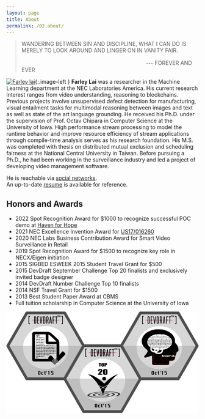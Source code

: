 ```yaml
---
layout: page
title: About
permalink: /02.about/
---
```


<style type="text/css">
.image-left {
  display: block;
  margin-top: 5px;  
  margin-right: 15px;
  margin-bottom: 0px;
  float: left;
}
</style>

> WANDERING BETWEEN SIN AND DISCIPLINE,
> WHAT I CAN DO IS MERELY TO LOOK AROUND AND LINGER ON IN VANITY FAIR.
>
>　　　　　　　　　　　　　　　　　　　　　　　 --- FOREVER AND EVER

[![Farley lai](https://en.gravatar.com/userimage/13813144/4adbc2674497546feebd0bb12baf61aa.png?size=125)](){:.image-left }
**Farley Lai** was a researcher in the Machine Learning department at the NEC Laboratories America.
His current research interest ranges from video understanding, reasoning to blockchains.
Previous projects involve unsupervised defect detection for manufacturing, visual entailment tasks for multimodal reasoning between images and text 
as well as state of the art language grounding.
He received his Ph.D. under the supervision of Prof. Octav Chipara in Computer Science at the University of Iowa.
High performance stream processing to model the runtime behavior and improve resource efficiency of stream applications through compile-time analysis serves as his research foundation.
His M.S. was completed with thesis on distributed mutual exclusion and scheduling fairness at the National Central University in Taiwan.
Before pursuing a Ph.D., he had been working in the surveillance industry and led a project of developing video management software.  

He is reachable via [social networks](http://www.linkedin.com/in/farleylai).  
An up-to-date [resume](../assets/ref/resume_farleylai.pdf) is available for reference.

## Honors and Awards

- 2022 Spot Recognition Award for $1000 to recognize successful POC demo at [Haven for Hope](https://www.havenforhope.org)
- 2021 NEC Excellence Invention Award for [US17/016260](https://bit.ly/3wZsCil)
- 2020 NEC Labs Business Contribution Award for Smart Video Surveillance in Retail
- 2019 Spot Recognition Award for $1500 to recognize key role in NECX/Eigen initiation
- 2015 SIGBED ESWEEK 2015 Student Travel Grant for $500
- 2015 DevDraft September Challenge Top 20 finalists and exclusively invited badge designer
- 2014 DevDraft Number Challenge Top 10 finalists
- 2014 NSF Travel Grant for $1500
- 2013 Best Student Paper Award at CBMS
- Full tuition scholarship in Computer Science at the University of Iowa

![](../images/Achievements-Oct15.png)
